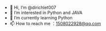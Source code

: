 - 👋 Hi, I’m @dirichlet007
- 👀 I’m interested in Python and JAVA
- 🌱 I’m currently learning Python
- 📫 How to reach me ：1508022928@qq.com

<!---
dirichlet007/dirichlet007 is a ✨ special ✨ repository because its `README.md` (this file) appears on your GitHub profile.
You can click the Preview link to take a look at your changes.
--->
